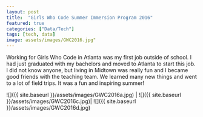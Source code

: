 ```yaml
---
layout: post
title:  "Girls Who Code Summer Immersion Program 2016"
featured: true
categories: ["Data/Tech"]
tags: [tech, data]
image: assets/images/GWC2016.jpg"
---
```

Working for Girls Who Code in Atlanta was my first job outside of school. I had just graduated with my bachelors and moved to Atlanta to start this job. I did not know anyone, but living in Midtown was really fun and I became good friends with the teaching team. We learned many new things and went to a lot of field trips. It was a fun and inspiring summer!



![]({{ site.baseurl }}/assets/images/GWC2016a.jpg)  |  ![]({{ site.baseurl }}/assets/images/GWC2016c.jpg)|  ![]({{ site.baseurl }}/assets/images/GWC2016d.jpg)

